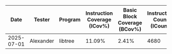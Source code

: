 | Date       | Tester | Program | Instruction Coverage (ICov%) | Basic Block Coverage (BCov%) | Instruction Count (ICount) | Execution Time (s) |
|------------|--------|---------|-----------------------------|----------------------------|-------------------|-------------------|
| 2025-07-01       | Alexander    | libtree | 11.09%                      | 2.41%                      | 4680              | 0.36              |